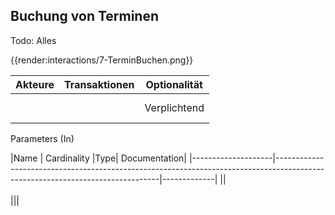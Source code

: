 ## Buchung von Terminen
Todo: Alles

{{render:interactions/7-TerminBuchen.png}}

Akteure             | Transaktionen                                                                                                                   | Optionalität |
|--------------------|-------------------------------------------------------------------------------------------------------------------------------|-------------|
||<br><br>| Verplichtend           |

Parameters (In)

|Name               |	Cardinality	|Type|	Documentation|
|--------------------|-------------------------------------------------------------------------------------------------------------------------------|-------------|
||<br><br>|||

